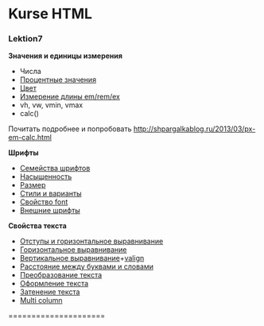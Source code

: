 Kurse HTML
=====================
### Lektion7 ###


**Значения и единицы измерения**

* Числа
* [Процентные значения](http://codepen.io/puzankov/pen/qdBKEa)
* [Цвет](http://codepen.io/puzankov/pen/XbWYXb?editors=110)
* [Измерение длины em/rem/ex](http://codepen.io/puzankov/pen/PqoaZe?editors=110)
* vh, vw, vmin, vmax
* calc()

Почитать подробнее и попробовать
<http://shpargalkablog.ru/2013/03/px-em-calc.html>  

**Шрифты**
* [Семейства шрифтов](http://codepen.io/puzankov/pen/JdjarP?editors=110)
* [Насыщенность](http://codepen.io/puzankov/pen/RPwYEV?editors=110)
* [Размер](http://codepen.io/puzankov/pen/qdBMgb?editors=110)
* [Стили и варианты](http://codepen.io/puzankov/pen/BNaOMY?editors=110)
* [Свойство font](http://codepen.io/puzankov/pen/qdBMvb?editors=110)
* [Внешние шрифты](http://codepen.io/puzankov/pen/jPOvJe?editors=110)  

**Свойства текста**  
* [Отступы и горизонтальное выравнивание](http://codepen.io/puzankov/pen/aObaxO?editors=110)
* [Горизонтальное выравнивание](http://codepen.io/puzankov/pen/doyqLO?editors=110)
* [Вертикальное выравнивание](http://codepen.io/puzankov/pen/PqodgE?editors=110)+[valign](http://codepen.io/puzankov/pen/XbWPwr?editors=110)
* [Расстояние между буквами и словами](http://codepen.io/puzankov/pen/oXNPRz?editors=110)
* [Преобразование текста](http://codepen.io/puzankov/pen/BNaqNV?editors=110)
* [Оформление текста](http://codepen.io/puzankov/pen/xGxaow?editors=110)
* [Затенение текста](http://codepen.io/puzankov/pen/MwWqNd?editors=110)
* [Multi column](http://codepen.io/puzankov/pen/NqWOWL?editors=110)  

=====================

